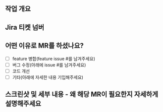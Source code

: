## 작업 개요

## Jira 티켓 넘버
<!-- 관련된 이슈 넘버가 있으면 이곳에 기입해주세요 -->

## 어떤 이유로 MR를 하셨나요?
- [ ] feature 병합(feature issue #를 남겨주세요)
- [ ] 버그 수정(아래에 issue #를 남겨주세요)
- [ ] 코드 개선
- [ ] 기타(아래에 자세한 내용 기입해주세요)

## 스크린샷 및 세부 내용 - 왜 해당 MR이 필요한지 자세하게 설명해주세요
<!-- 세부사항을 항목으로 설명해주세요 -->
